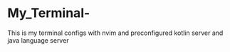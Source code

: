 # My_Terminal-
This is my terminal configs with nvim and preconfigured kotlin server and java language server 
